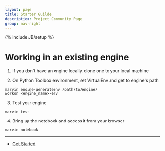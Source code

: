 ```yaml
---
layout: page
title: Starter Guilde
description: Project Community Page
group: nav-right
---
```

<!--
{% comment %}
Licensed to the Apache Software Foundation (ASF) under one or more
contributor license agreements.  See the NOTICE file distributed with
this work for additional information regarding copyright ownership.
The ASF licenses this file to you under the Apache License, Version 2.0
(the "License"); you may not use this file except in compliance with
the License.  You may obtain a copy of the License at

http://www.apache.org/licenses/LICENSE-2.0

Unless required by applicable law or agreed to in writing, software
distributed under the License is distributed on an "AS IS" BASIS,
WITHOUT WARRANTIES OR CONDITIONS OF ANY KIND, either express or implied.
See the License for the specific language governing permissions and
limitations under the License.
{% endcomment %}
-->

{% include JB/setup %}

# Working in an existing engine

1. If you don't have an engine locally, clone one to your local machine

2. On Python Toolbox environment, set VirtualEnv and get to engine's path

```
marvin engine-generateenv /path/to/engine/
workon <engine_name>-env
```

3. Test your engine

```
marvin test
```

4. Bring up the notebook and access it from your browser

```
marvin notebook
```

----

* [Get Started](/marvin-platform-book/ch3_get_started/overview)